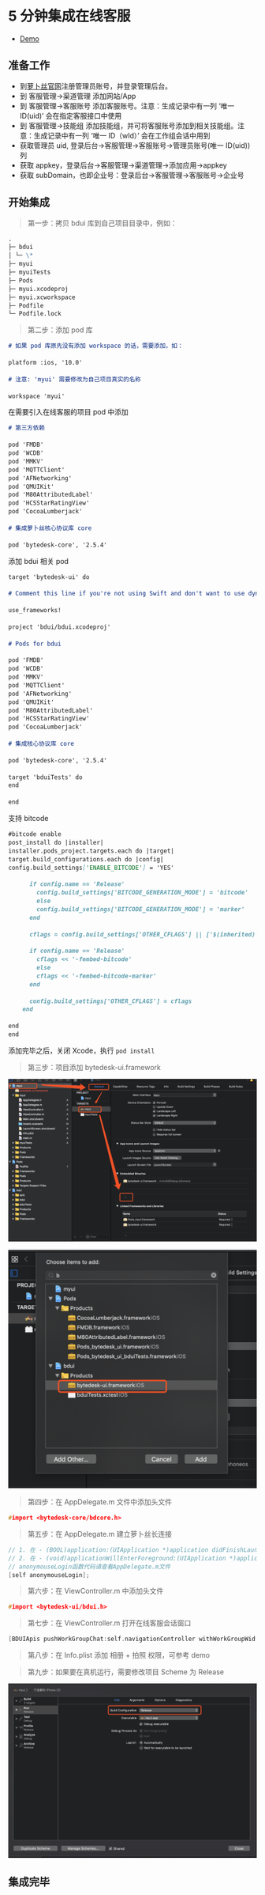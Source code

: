 # 5 分钟集成在线客服

- [Demo](https://github.com/Bytedesk/bytedesk-ios/tree/master/Tutorial/myui)

## 准备工作

- 到[萝卜丝官网](https://www.bytedesk.com/antv/user/login)注册管理员账号，并登录管理后台。
- 到 客服管理->渠道管理 添加网站/App
- 到 客服管理->客服账号 添加客服账号。注意：生成记录中有一列 ‘唯一 ID(uid)’ 会在指定客服接口中使用
- 到 客服管理->技能组 添加技能组，并可将客服账号添加到相关技能组。注意：生成记录中有一列 ‘唯一 ID（wId）’ 会在工作组会话中用到
- 获取管理员 uid, 登录后台->客服管理->客服账号->管理员账号(唯一 ID(uid))列
- 获取 appkey，登录后台->客服管理->渠道管理->添加应用->appkey
- 获取 subDomain，也即企业号：登录后台->客服管理->客服账号->企业号

## 开始集成

> 第一步：拷贝 bdui 库到自己项目目录中，例如：

```md
.
├─ bdui
│ └─ \*
├─ myui
├─ myuiTests
├─ Pods
├─ myui.xcodeproj
├─ myui.xcworkspace
├─ Podfile
└─ Podfile.lock
```

> 第二步：添加 pod 库

```md
# 如果 pod 库原先没有添加 workspace 的话，需要添加，如：

platform :ios, '10.0'

# 注意: 'myui' 需要修改为自己项目真实的名称

workspace 'myui'
```

在需要引入在线客服的项目 pod 中添加

```md
# 第三方依赖

pod 'FMDB'
pod 'WCDB'
pod 'MMKV'
pod 'MQTTClient'
pod 'AFNetworking'
pod 'QMUIKit'
pod 'M80AttributedLabel'
pod 'HCSStarRatingView'
pod 'CocoaLumberjack'

# 集成萝卜丝核心协议库 core

pod 'bytedesk-core', '2.5.4'
```

添加 bdui 相关 pod

```md
target 'bytedesk-ui' do

# Comment this line if you're not using Swift and don't want to use dynamic frameworks

use_frameworks!

project 'bdui/bdui.xcodeproj'

# Pods for bdui

pod 'FMDB'
pod 'WCDB'
pod 'MMKV'
pod 'MQTTClient'
pod 'AFNetworking'
pod 'QMUIKit'
pod 'M80AttributedLabel'
pod 'HCSStarRatingView'
pod 'CocoaLumberjack'

# 集成核心协议库 core

pod 'bytedesk-core', '2.5.4'

target 'bduiTests' do
end

end
```

支持 bitcode

```md
#bitcode enable
post_install do |installer|
installer.pods_project.targets.each do |target|
target.build_configurations.each do |config|
config.build_settings['ENABLE_BITCODE'] = 'YES'

      if config.name == 'Release'
        config.build_settings['BITCODE_GENERATION_MODE'] = 'bitcode'
        else
        config.build_settings['BITCODE_GENERATION_MODE'] = 'marker'
      end

      cflags = config.build_settings['OTHER_CFLAGS'] || ['$(inherited)']

      if config.name == 'Release'
        cflags << '-fembed-bitcode'
        else
        cflags << '-fembed-bitcode-marker'
      end

      config.build_settings['OTHER_CFLAGS'] = cflags
    end

end
end
```

添加完毕之后，关闭 Xcode，执行 `pod install`

> 第三步：项目添加 bytedesk-ui.framework

![选择binary](./img/select-binary.png)

![选择framework](./img/choose-framework.png)

> 第四步：在 AppDelegate.m 文件中添加头文件

```c
#import <bytedesk-core/bdcore.h>
```

> 第五步：在 AppDelegate.m 建立萝卜丝长连接

```c
// 1. 在 - (BOOL)application:(UIApplication *)application didFinishLaunchingWithOptions:(NSDictionary *)launchOptions中添加
// 2. 在 - (void)applicationWillEnterForeground:(UIApplication *)application中添加
// anonymouseLogin函数代码请查看AppDelegate.m文件
[self anonymouseLogin];
```

> 第六步：在 ViewController.m 中添加头文件

```c
#import <bytedesk-ui/bdui.h>
```

> 第七步：在 ViewController.m 打开在线客服会话窗口

```c
[BDUIApis pushWorkGroupChat:self.navigationController withWorkGroupWid:DEFAULT_TEST_WID withTitle:kDefaultTitle];
```

> 第八步：在 Info.plist 添加 相册 + 拍照 权限，可参考 demo

> 第九步：如果要在真机运行，需要修改项目 Scheme 为 Release

![选择binary](./img/scheme-release.jpg)

## 集成完毕
